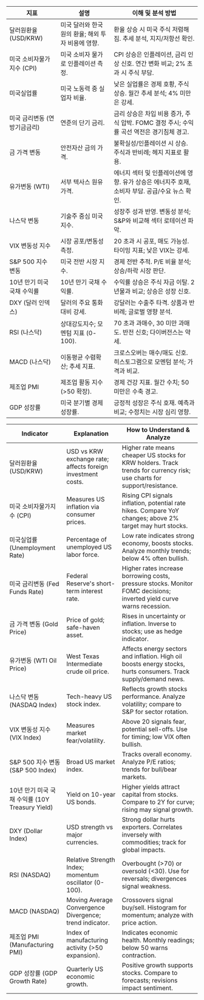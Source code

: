| 지표 | 설명 | 이해 및 분석 방법 |
|------|------|--------------------|
| 달러원환율 (USD/KRW) | 미국 달러와 한국 원의 환율; 해외 투자 비용에 영향. | 환율 상승 시 미국 주식 저렴해짐. 추세 분석, 지지/저항선 확인. |
| 미국 소비자물가지수 (CPI) | 미국 소비자 물가로 인플레이션 측정. | CPI 상승은 인플레이션, 금리 인상 신호. 연간 변화 비교; 2% 초과 시 주식 부담. |
| 미국실업률 | 미국 노동력 중 실업자 비율. | 낮은 실업률은 경제 호황, 주식 상승. 월간 추세 분석; 4% 미만은 강세. |
| 미국 금리변동 (연방기금금리) | 연준의 단기 금리. | 금리 상승은 차입 비용 증가, 주식 압박. FOMC 결정 주시; 수익률 곡선 역전은 경기침체 경고. |
| 금 가격 변동 | 안전자산 금의 가격. | 불확실성/인플레이션 시 상승. 주식과 반비례; 헤지 지표로 활용. |
| 유가변동 (WTI) | 서부 텍사스 원유 가격. | 에너지 섹터 및 인플레이션에 영향. 유가 상승은 에너지주 호재, 소비자 부담. 공급/수요 뉴스 확인. |
| 나스닥 변동 | 기술주 중심 미국 지수. | 성장주 성과 반영. 변동성 분석; S&P와 비교해 섹터 로테이션 파악. |
| VIX 변동성 지수 | 시장 공포/변동성 측정. | 20 초과 시 공포, 매도 가능성. 타이밍 지표; 낮은 VIX는 강세. |
| S&P 500 지수 변동 | 미국 전반 시장 지수. | 경제 전반 추적. P/E 비율 분석; 상승/하락 시장 판단. |
| 10년 만기 미국 국채 수익률 | 10년 만기 국채 수익률. | 수익률 상승은 주식 자금 이탈. 2년물과 비교; 상승은 성장 신호. |
| DXY (달러 인덱스) | 달러의 주요 통화 대비 강세. | 강달러는 수출주 타격. 상품과 반비례; 글로벌 영향 분석. |
| RSI (나스닥) | 상대강도지수; 모멘텀 지표 (0-100). | 70 초과 과매수, 30 미만 과매도. 반전 신호; 다이버전스는 약세. |
| MACD (나스닥) | 이동평균 수렴확산; 추세 지표. | 크로스오버는 매수/매도 신호. 히스토그램으로 모멘텀 분석; 가격과 비교. |
| 제조업 PMI | 제조업 활동 지수 (>50 확장). | 경제 건강 지표. 월간 수치; 50 미만은 수축 경고. |
| GDP 성장률 | 미국 분기별 경제 성장률. | 긍정적 성장은 주식 호재. 예측과 비교; 수정치는 시장 심리 영향. |

| Indicator | Explanation | How to Understand & Analyze |
|-----------|-------------|-----------------------------|
| 달러원환율 (USD/KRW) | USD vs KRW exchange rate; affects foreign investment costs. | Higher rate means cheaper US stocks for KRW holders. Track trends for currency risk; use charts for support/resistance. |
| 미국 소비자물가지수 (CPI) | Measures US inflation via consumer prices. | Rising CPI signals inflation, potential rate hikes. Compare YoY changes; above 2% target may hurt stocks. |
| 미국실업률 (Unemployment Rate) | Percentage of unemployed US labor force. | Low rate indicates strong economy, boosts stocks. Analyze monthly trends; below 4% often bullish. |
| 미국 금리변동 (Fed Funds Rate) | Federal Reserve's short-term interest rate. | Higher rates increase borrowing costs, pressure stocks. Monitor FOMC decisions; inverted yield curve warns recession. |
| 금 가격 변동 (Gold Price) | Price of gold; safe-haven asset. | Rises in uncertainty or inflation. Inverse to stocks; use as hedge indicator. |
| 유가변동 (WTI Oil Price) | West Texas Intermediate crude oil price. | Affects energy sectors and inflation. High oil boosts energy stocks, hurts consumers. Track supply/demand news. |
| 나스닥 변동 (NASDAQ Index) | Tech-heavy US stock index. | Reflects growth stocks performance. Analyze volatility; compare to S&P for sector rotation. |
| VIX 변동성 지수 (VIX Index) | Measures market fear/volatility. | Above 20 signals fear, potential sell-offs. Use for timing; low VIX often bullish. |
| S&P 500 지수 변동 (S&P 500 Index) | Broad US market index. | Tracks overall economy. Analyze P/E ratios; trends for bull/bear markets. |
| 10년 만기 미국 국채 수익률 (10Y Treasury Yield) | Yield on 10-year US bonds. | Higher yields attract capital from stocks. Compare to 2Y for curve; rising may signal growth. |
| DXY (Dollar Index) | USD strength vs major currencies. | Strong dollar hurts exporters. Correlates inversely with commodities; track for global impacts. |
| RSI (NASDAQ) | Relative Strength Index; momentum oscillator (0-100). | Overbought (>70) or oversold (<30). Use for reversals; divergences signal weakness. |
| MACD (NASDAQ) | Moving Average Convergence Divergence; trend indicator. | Crossovers signal buy/sell. Histogram for momentum; analyze with price action. |
| 제조업 PMI (Manufacturing PMI) | Index of manufacturing activity (>50 expansion). | Indicates economic health. Monthly readings; below 50 warns contraction. |
| GDP 성장률 (GDP Growth Rate) | Quarterly US economic growth. | Positive growth supports stocks. Compare to forecasts; revisions impact sentiment.